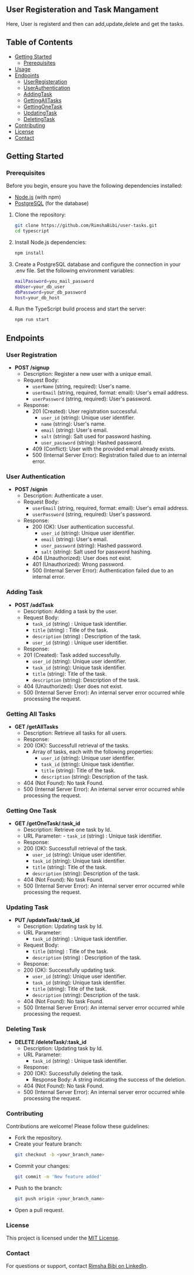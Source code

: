 ## User Registeration and Task Mangament

Here, User is registerd and then can add,update,delete and get the tasks.

## Table of Contents

- [Getting Started](#getting-started)
  - [Prerequisites](#prerequisites)
- [Usage](#usage)
- [Endpoints](#endpoints)
  - [UserRegisteration](#user-registration)
  - [UserAuthentication](#user-authentication)
  - [AddingTask](#adding-task)
  - [GettingAllTasks](#getting-all-tasks)
  - [GettingOneTask](#getting-one-task)
  - [UpdatingTask](#updating-task)
  - [DeletingTask](#deleting-task)
- [Contributing](#contributing)
- [License](#license)
- [Contact](#contact)

## Getting Started

### Prerequisites
Before you begin, ensure you have the following dependencies installed:

- [Node.js](https://nodejs.org/) (with npm)
- [PostgreSQL](https://www.postgresql.org/) (for the database)

1. Clone the repository:

   ```sh
   git clone https://github.com/RimshaBibi/user-tasks.git
   cd typescript

2. Install Node.js dependencies:
   ```sh
   npm install

3. Create a PostgreSQL database and configure the connection in your .env file. Set the following environment variables:

   ```sh
   mailPassword=you_mail_password
   dbUser=your_db_user
   dbPassword=your_db_password
   host=your_db_host
4. Run the TypeScript build process and start the server:

   ```sh
   npm run start

## Endpoints
### User Registration
- **POST /signup**
  - Description: Register a new user with a unique email.
  - Request Body:
    - `userName` (string, required): User's name.
    - `userEmail` (string, required, format: email): User's email address.
    - `userPassword` (string, required): User's password.
  - Response:
    - 201 (Created): User registration successful.
      - `user_id` (string): Unique user identifier.
      - `name` (string): User's name.
      - `email` (string): User's email.
      - `salt` (string): Salt used for password hashing.
      - `user_password` (string): Hashed password.
    - 409 (Conflict): User with the provided email already exists.
    - 500 (Internal Server Error): Registration failed due to an internal error.

### User Authentication
- **POST /signin**
  - Description: Authenticate a user.
  - Request Body:
    - `userEmail` (string, required, format: email): User's email address.
    - `userPassword` (string, required): User's password.
  - Response:
    - 200 (OK): User authentication successful.
      - `user_id` (string): Unique user identifier.
      - `email` (string): User's email.
      - `user_password` (string): Hashed password.
      - `salt` (string): Salt used for password hashing.
    - 404 (Unauthorized): User does not exist.
    - 401 (Unauthorized): Wrong password.
    - 500 (Internal Server Error): Authentication failed due to an internal error.

### Adding Task
- **POST /addTask**
    - Description: Adding a task by the user.
    - Request Body:
      - `task_id` (string) : Unique task identifier.
      - `title` (string) : Title of the task.
      - `description` (string) : Description of the task.
      - `user_id` (string) : Unique user identifier.
    - Response:
    - 201 (Created): Task added successfully.
      - `user_id` (string): Unique user identifier.
      - `task_id` (string): Unique task identifier.
      - `title` (string): Title of the task.
      - `description` (string): Description of the task.
    - 404 (Unauthorized): User does not exist.
    - 500 (Internal Server Error): An internal server error occurred while processing the request.

### Getting All Tasks
- **GET /getAllTasks**
    - Description: Retrieve all tasks for all users.
    - Response:
    - 200 (OK): Successfull retrieval of the tasks.
      - Array of tasks, each with the following properties:
        - `user_id` (string): Unique user identifier.
        - `task_id` (string): Unique task identifier.
        - `title` (string): Title of the task.
        - `description` (string): Description of the task.
    - 404 (Not Found): No task Found.
    - 500 (Internal Server Error): An internal server error occurred while processing the request.

### Getting One Task 
- **GET /getOneTask/:task_id**
    - Description: Retrieve one task by Id.
     - URL Parameter:
      - `task_id` (string) : Unique task identifier.
    - Response:
    - 200 (OK): Successfull retrieval of the task.
        - `user_id` (string): Unique user identifier.
        - `task_id` (string): Unique task identifier.
        - `title` (string): Title of the task.
        - `description` (string): Description of the task.
    - 404 (Not Found): No task Found.
    - 500 (Internal Server Error): An internal server error occurred while processing the request.

### Updating Task 
- **PUT /updateTask/:task_id**
    - Description: Updating task by Id.
    - URL Parameter:
      - `task_id` (string) : Unique task identifier.
    - Request Body:
      - `title` (string) : Title of the task.
      - `description` (string) : Description of the task.
    - Response:
    - 200 (OK): Successfully updating task.
        - `user_id` (string): Unique user identifier.
        - `task_id` (string): Unique task identifier.
        - `title` (string): Title of the task.
        - `description` (string): Description of the task.
    - 404 (Not Found): No task Found.
    - 500 (Internal Server Error): An internal server error occurred while processing the request.

### Deleting Task 
- **DELETE /deleteTask/:task_id**
    - Description: Updating task by Id.
    - URL Parameter:
      - `task_id` (string) : Unique task identifier.
    - Response:
    - 200 (OK): Successfully deleting the task.
       - Response Body: A string indicating the success of the deletion.
    - 404 (Not Found): No task Found.
    - 500 (Internal Server Error): An internal server error occurred while processing the request.
    
### Contributing
Contributions are welcome! Please follow these guidelines:

- Fork the repository.
- Create your feature branch: 
    ```sh
    git checkout -b <your_branch_name>
- Commit your changes: 
   ```sh
  git commit -m 'New feature added'
- Push to the branch: 
   ```sh
   git push origin <your_branch_name>
- Open a pull request.

### License
This project is licensed under the [MIT License](LICENSE).

### Contact
For questions or support, contact [Rimsha Bibi on LinkedIn](https://www.linkedin.com/in/rimsha-bibi-443745204 "LinkedIn ID").
